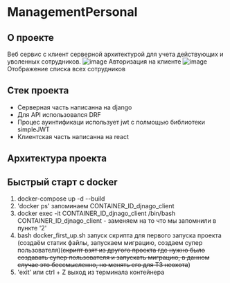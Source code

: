 # ManagementPersonal
## О проекте
Веб сервис с клиент серверной архитектурой для учета действующих и уволенных сотрудников.
![image](https://github.com/user-attachments/assets/121fd851-0f92-49d2-af21-fc99fd8b68e4)
Авторизация на клиенте
![image](https://github.com/user-attachments/assets/d0012609-4909-4be3-b62f-3640997c628e)
Отображение списка всех сотрудников

## Стек проекта
- Серверная часть написанна на django
- Для API использовался DRF
- Процес ауинтификаци использует jwt с полмощью библиотеки simpleJWT
- Клиентская часть написанна на react
## Архитектура проекта

## Быстрый старт с docker
1.  docker-compose up -d --build
2. 'docker ps' запоминаем CONTAINER_ID_djnago_client
4.  docker exec -it CONTAINER_ID_djnago_client /bin/bash  CONTAINER_ID_djnago_client - заменяем на то что мы запомнили в пункте '2'
5.  bash docker_first_up.sh  запуск скрипта для первого запуска проекта (создаём статик файлы, запускаем миграцию, создаем супер пользователя)(~~скрипт взят из другого проекта где нужно было создавать супер пользователя и запускать миграцию, в данном случае это бессмысленно, но менять его для ТЗ неохота~~)
6.  'exit' или ctrl + Z выход из терминала контейнера
